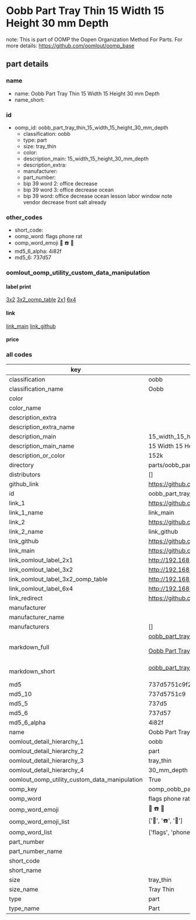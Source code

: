# Oobb Part Tray Thin 15 Width 15 Height 30 mm Depth  

note: This is part of OOMP the Oopen Organization Method For Parts. For more details: https://github.com/oomlout/oomp_base

##  part details
  







### name
* name: Oobb Part Tray Thin 15 Width 15 Height 30 mm Depth
* name_short: 
### id
* oomp_id: oobb_part_tray_thin_15_width_15_height_30_mm_depth
  * classification: oobb
  * type: part
  * size: tray_thin
  * color: 
  * description_main: 15_width_15_height_30_mm_depth
  * description_extra: 
  * manufacturer: 
  * part_number: 
  * bip 39 word 2: office decrease
  * bip 39 word 3: office decrease ocean
  * bip 39 word: office decrease ocean lesson labor window note vendor decrease front salt already

### other_codes
* short_code: 
* oomp_word: flags phone rat
* oomp_word_emoji :flags: :phone: :rat:
* md5_6_alpha: 4i82f
* md5_6: 737d57






### oomlout_oomp_utility_custom_data_manipulation
#### label print
[3x2](http://192.168.1.245:1112/?label=oomp%204i82f)
[3x2_oomp_table](http://192.168.1.108:1112/?label=oomp%204i82f)
[2x1](http://192.168.1.242:1112/?label=oomp%204i82f)
[6x4](http://192.168.1.55:1112/?label=oomp%204i82f)    

#### link

[link_main](https://github.com/oomlout/oomlout_oomp_version_1_messy/tree/main/parts/oobb_part_tray_thin_15_width_15_height_30_mm_depth) [link_github](https://github.com/oomlout/oomlout_oomp_version_1_messy/tree/main/parts/oobb_part_tray_thin_15_width_15_height_30_mm_depth)                             

#### price







### all codes 
| key | value |  
| --- | --- |  
| classification | oobb |  
| classification_name | Oobb |  
| color |  |  
| color_name |  |  
| description_extra |  |  
| description_extra_name |  |  
| description_main | 15_width_15_height_30_mm_depth |  
| description_main_name | 15 Width 15 Height 30 mm Depth |  
| description_or_color | 152k |  
| directory | parts/oobb_part_tray_thin_15_width_15_height_30_mm_depth |  
| distributors | [] |  
| github_link | https://github.com/oomlout/oomlout_oomp_part_src/tree/main/parts/oobb_part_tray_thin_15_width_15_height_30_mm_depth |  
| id | oobb_part_tray_thin_15_width_15_height_30_mm_depth |  
| link_1 | https://github.com/oomlout/oomlout_oomp_version_1_messy/tree/main/parts/oobb_part_tray_thin_15_width_15_height_30_mm_depth |  
| link_1_name | link_main |  
| link_2 | https://github.com/oomlout/oomlout_oomp_version_1_messy/tree/main/parts/oobb_part_tray_thin_15_width_15_height_30_mm_depth |  
| link_2_name | link_github |  
| link_github | https://github.com/oomlout/oomlout_oomp_version_1_messy/tree/main/parts/oobb_part_tray_thin_15_width_15_height_30_mm_depth |  
| link_main | https://github.com/oomlout/oomlout_oomp_version_1_messy/tree/main/parts/oobb_part_tray_thin_15_width_15_height_30_mm_depth |  
| link_oomlout_label_2x1 | http://192.168.1.242:1112/?label=oomp%204i82f |  
| link_oomlout_label_3x2 | http://192.168.1.245:1112/?label=oomp%204i82f |  
| link_oomlout_label_3x2_oomp_table | http://192.168.1.108:1112/?label=oomp%204i82f |  
| link_oomlout_label_6x4 | http://192.168.1.55:1112/?label=oomp%204i82f |  
| link_redirect | https://github.com/oomlout/oomlout_oomp_version_1_messy/tree/main/parts/oobb_part_tray_thin_15_width_15_height_30_mm_depth |  
| manufacturer |  |  
| manufacturer_name |  |  
| manufacturers | [] |  
| markdown_full | [oobb_part_tray_thin_15_width_15_height_30_mm_depth](none)<br>[](none)<br>[Oobb Part Tray Thin 15 Width 15 Height 30 Mm Depth](none)<br><br> |  
| markdown_short | [oobb_part_tray_thin_15_width_15_height_30_mm_depth](none)<br><br> |  
| md5 | 737d5751c9f232d7edbe280731ce4ccc |  
| md5_10 | 737d5751c9 |  
| md5_5 | 737d5 |  
| md5_6 | 737d57 |  
| md5_6_alpha | 4i82f |  
| name | Oobb Part Tray Thin 15 Width 15 Height 30 mm Depth |  
| oomlout_detail_hierarchy_1 | oobb |  
| oomlout_detail_hierarchy_2 | part |  
| oomlout_detail_hierarchy_3 | tray_thin |  
| oomlout_detail_hierarchy_4 | 30_mm_depth |  
| oomlout_oomp_utility_custom_data_manipulation | True |  
| oomp_key | oomp_oobb_part_tray_thin_15_width_15_height_30_mm_depth |  
| oomp_word | flags phone rat |  
| oomp_word_emoji | :flags: :phone: :rat: |  
| oomp_word_emoji_list | [':flags:', ':phone:', ':rat:'] |  
| oomp_word_list | ['flags', 'phone', 'rat'] |  
| part_number |  |  
| part_number_name |  |  
| short_code |  |  
| short_name |  |  
| size | tray_thin |  
| size_name | Tray Thin |  
| type | part |  
| type_name | Part |  
